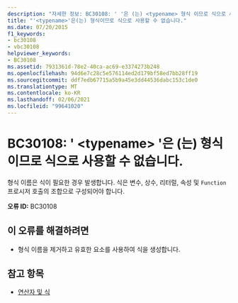 ```yaml
---
description: "자세한 정보: BC30108: ' '은 (는) <typename> 형식 이므로 식으로 사용할 수 없습니다."
title: "'<typename>'은(는) 형식이므로 식으로 사용할 수 없습니다."
ms.date: 07/20/2015
f1_keywords:
- bc30108
- vbc30108
helpviewer_keywords:
- BC30108
ms.assetid: 7931361d-78e2-40ca-ac69-e3374273b248
ms.openlocfilehash: 94d6e7c28c5e576114ed2d179bf58ed7bb28ff19
ms.sourcegitcommit: ddf7edb67715a5b9a45e3dd44536dabc153c1de0
ms.translationtype: MT
ms.contentlocale: ko-KR
ms.lasthandoff: 02/06/2021
ms.locfileid: "99641020"
---
```

# <a name="bc30108-typename-is-a-type-and-cannot-be-used-as-an-expression"></a>BC30108: ' \<typename> '은 (는) 형식 이므로 식으로 사용할 수 없습니다.

형식 이름은 식이 필요한 경우 발생합니다. 식은 변수, 상수, 리터럴, 속성 및 `Function` 프로시저 호출의 조합으로 구성되어야 합니다.

 **오류 ID:** BC30108

## <a name="to-correct-this-error"></a>이 오류를 해결하려면

- 형식 이름을 제거하고 유효한 요소를 사용하여 식을 생성합니다.

## <a name="see-also"></a>참고 항목

- [연산자 및 식](../../programming-guide/language-features/operators-and-expressions/index.md)
